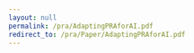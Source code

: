 ```yaml
---
layout: null
permalink: /pra/AdaptingPRAforAI.pdf
redirect_to: /pra/Paper/AdaptingPRAforAI.pdf
---
```

